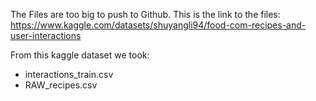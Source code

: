 The Files are too big to push to Github.
This is the link to the files:
https://www.kaggle.com/datasets/shuyangli94/food-com-recipes-and-user-interactions

From this kaggle dataset we took:
- interactions_train.csv
- RAW_recipes.csv